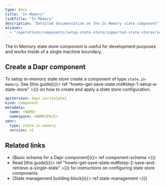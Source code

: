 ```yaml
---
type: docs
title: "In Memory"
linkTitle: "In Memory"
description: "Detailed documentation on the In Memory state component"
aliases:
  - "/operations/components/setup-state-store/supported-state-stores/setup-inmemory/"
---
```


The In Memory state store component is useful for development purposes and works inside of a single machine boundary.

## Create a Dapr component
To setup in-memory state store create a component of type `state.in-memory`. See [this guide]({{< ref "howto-get-save-state.md#step-1-setup-a-state-store" >}}) on how to create and apply a state store configuration.

```yaml
apiVersion: dapr.io/v1alpha1
kind: Component
metadata:
  name: <NAME>
  namespace: <NAMESPACE>
spec:
  type: state.in-memory
  version: v1
```

## Related links
- [Basic schema for a Dapr component]({{< ref component-schema >}})
- Read [this guide]({{< ref "howto-get-save-state.md#step-2-save-and-retrieve-a-single-state" >}}) for instructions on configuring state store components
- [State management building block]({{< ref state-management >}})
